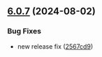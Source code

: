 ## [6.0.7](https://github.com/arpanrec/arpanrec.nebula/compare/6.0.6...6.0.7) (2024-08-02)


### Bug Fixes

* new release fix ([2567cd9](https://github.com/arpanrec/arpanrec.nebula/commit/2567cd95b9242e31d194655fc4ba2eb047e3de0e))
